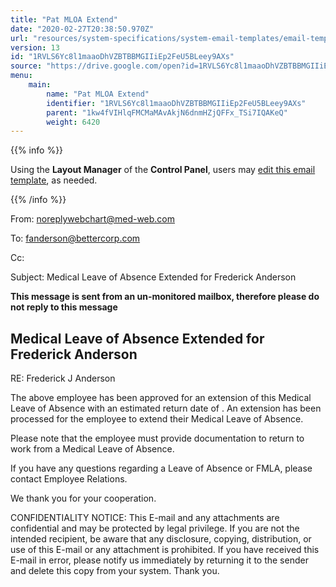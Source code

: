 ```yaml
---
title: "Pat MLOA Extend"
date: "2020-02-27T20:38:50.970Z"
url: "resources/system-specifications/system-email-templates/email-templates-from-chart/pat-mloa-extend.html"
version: 13
id: "1RVLS6Yc8l1maaoDhVZBTBBMGIIiEp2FeU5BLeey9AXs"
source: "https://drive.google.com/open?id=1RVLS6Yc8l1maaoDhVZBTBBMGIIiEp2FeU5BLeey9AXs"
menu:
    main:
        name: "Pat MLOA Extend"
        identifier: "1RVLS6Yc8l1maaoDhVZBTBBMGIIiEp2FeU5BLeey9AXs"
        parent: "1kw4fVIHlqFMCMaMAvAkjN6dnmHZjQFFx_TSi7IQAKeQ"
        weight: 6420
---
```









{{% info %}}

Using the **Layout Manager** of the **Control Panel**, users may [edit this email template](https://system/?f=admin&subfunc=layout_manager&search_for=email&layout_search=Go&lv_layout_manager_limit=0&opp=edit&doc_type=EME&old_module=Email&old_name=Pat+MLOA+Extend&active=0), as needed.

{{% /info %}}


From: noreplywebchart@med-web.com

To: fanderson@bettercorp.com

Cc:

Subject: Medical Leave of Absence Extended for Frederick Anderson



****This message is sent from an un-monitored mailbox, therefore please do not reply to this message****

## Medical Leave of Absence Extended for Frederick Anderson



RE: Frederick J Anderson



The above employee has been approved for an extension of this Medical Leave of Absence with an estimated return date of . An extension has been processed for the employee to extend their Medical Leave of Absence.

Please note that the employee must provide documentation to return to work from a Medical Leave of Absence.

If you have any questions regarding a Leave of Absence or FMLA, please contact Employee Relations.

We thank you for your cooperation.





CONFIDENTIALITY NOTICE: This E-mail and any attachments are confidential and may be protected by legal privilege. If you are not the intended recipient, be aware that any disclosure, copying, distribution, or use of this E-mail or any attachment is prohibited. If you have received this E-mail in error, please notify us immediately by returning it to the sender and delete this copy from your system. Thank you.

